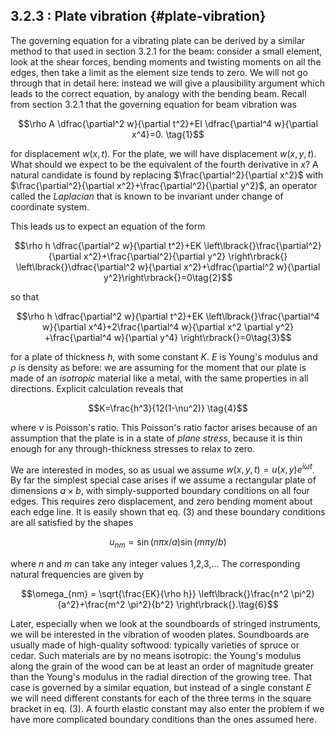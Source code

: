 ## 3.2.3 : Plate vibration {#plate-vibration}

The governing equation for a vibrating plate can be derived by a similar
method to that used in section 3.2.1 for the beam: consider a small
element, look at the shear forces, bending moments and twisting moments
on all the edges, then take a limit as the element size tends to zero.
We will not go through that in detail here: instead we will give a
plausibility argument which leads to the correct equation, by analogy
with the bending beam. Recall from section 3.2.1 that the governing
equation for beam vibration was

$$\rho A \dfrac{\partial^2 w}{\partial t^2}+EI
\dfrac{\partial^4 w}{\partial x^4}=0. \tag{1}$$

for displacement $w(x,t)$. For the plate, we will have displacement
$w(x,y,t)$. What should we expect to be the equivalent of the fourth
derivative in $x$? A natural candidate is found by replacing
$\frac{\partial^2}{\partial x^2}$ with
$\frac{\partial^2}{\partial x^2}+\frac{\partial^2}{\partial
y^2}$, an operator called the *Laplacian* that is known to be
invariant under change of coordinate system.

This leads us to expect an equation of the form

$$\rho h \dfrac{\partial^2 w}{\partial t^2}+EK
\left\lbrack{}\frac{\partial^2}{\partial
x^2}+\frac{\partial^2}{\partial y^2} \right\rbrack{}
\left\lbrack{}\dfrac{\partial^2 w}{\partial x^2}+\dfrac{\partial^2
w}{\partial y^2}\right\rbrack{}=0\tag{2}$$

so that

$$\rho h \dfrac{\partial^2 w}{\partial t^2}+EK
\left\lbrack{}\frac{\partial^4 w}{\partial x^4}+2\frac{\partial^4
w}{\partial x^2 \partial y^2} +\frac{\partial^4 w}{\partial
y^4} \right\rbrack{}=0\tag{3}$$

for a plate of thickness $h$, with some constant $K$. $E$ is
Young's modulus and $\rho$ is density as before: we are assuming for
the moment that our plate is made of an *isotropic* material like a
metal, with the same properties in all directions. Explicit calculation
reveals that

$$K=\frac{h^3}{12(1-\nu^2)} \tag{4}$$

where $\nu$ is Poisson's ratio. This Poisson's ratio factor arises
because of an assumption that the plate is in a state of *plane stress*,
because it is thin enough for any through-thickness stresses to relax to
zero.

We are interested in modes, so as usual we assume $w(x,y,t)=u(x,y)
e^{i \omega t}$. By far the simplest special case arises if we assume
a rectangular plate of dimensions $a \times b$, with simply-supported
boundary conditions on all four edges. This requires zero displacement,
and zero bending moment about each edge line. It is easily shown that
eq. (3) and these boundary conditions are all satisfied by the shapes

$$u_{nm}=\sin(n \pi x/a) \sin(m \pi y/b) \tag{5}$$

where $n$ and $m$ can take any integer values 1,2,3,... The
corresponding natural frequencies are given by

$$\omega_{nm} = \sqrt{\frac{EK}{\rho h}} \left\lbrack{}\frac{n^2
\pi^2}{a^2}+\frac{m^2 \pi^2}{b^2} \right\rbrack{}.\tag{6}$$

Later, especially when we look at the soundboards of stringed
instruments, we will be interested in the vibration of wooden plates.
Soundboards are usually made of high-quality softwood: typically
varieties of spruce or cedar. Such materials are by no means isotropic:
the Young's modulus along the grain of the wood can be at least an order
of magnitude greater than the Young's modulus in the radial direction of
the growing tree. That case is governed by a similar equation, but
instead of a single constant $E$ we will need different constants for
each of the three terms in the square bracket in eq. (3). A fourth
elastic constant may also enter the problem if we have more complicated
boundary conditions than the ones assumed here.
